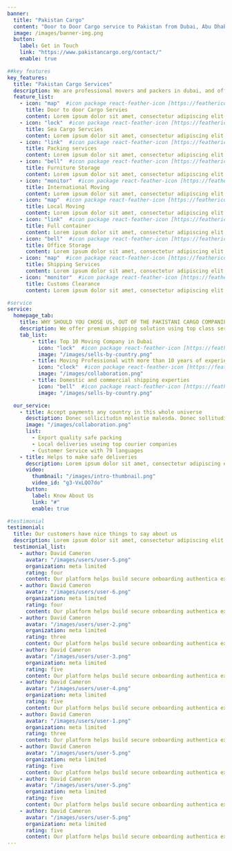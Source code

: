 ```yaml
---
banner:
  title: "Pakistan Cargo"
  content: "Door to Door Cargo service to Pakistan from Dubai, Abu Dhabi, Sharjah."
  image: /images/banner-img.png
  button:
    label: Get in Touch
    link: "https://www.pakistancargo.org/contact/"
    enable: true

##key features
key_features:
  title: "Pakistan Cargo Services"
  description: We are professional movers and packers in dubai, and offer wide range of logistics and shipping services.
  feature_list:
    - icon: "map"  #icon package react-feather-icon [https://feathericons.com/]
      title: Door to door Cargo Servies
      content: Lorem ipsum dolor sit amet, consectetur adipiscing elit.
    - icon: "lock"  #icon package react-feather-icon [https://feathericons.com/]
      title: Sea Cargo Servcies
      content: Lorem ipsum dolor sit amet, consectetur adipiscing elit.
    - icon: "link"  #icon package react-feather-icon [https://feathericons.com/]
      title: Packing services
      content: Lorem ipsum dolor sit amet, consectetur adipiscing elit.
    - icon: "bell"  #icon package react-feather-icon [https://feathericons.com/]
      title: Furniture Storage
      content: Lorem ipsum dolor sit amet, consectetur adipiscing elit.
    - icon: "monitor"  #icon package react-feather-icon [https://feathericons.com/]
      title: International Moving
      content: Lorem ipsum dolor sit amet, consectetur adipiscing elit.
    - icon: "map"  #icon package react-feather-icon [https://feathericons.com/]
      title: Local Moving
      content: Lorem ipsum dolor sit amet, consectetur adipiscing elit.
    - icon: "link"  #icon package react-feather-icon [https://feathericons.com/]
      title: Full container
      content: Lorem ipsum dolor sit amet, consectetur adipiscing elit.
    - icon: "bell"  #icon package react-feather-icon [https://feathericons.com/]
      title: Office Storage
      content: Lorem ipsum dolor sit amet, consectetur adipiscing elit.
    - icon: "map"  #icon package react-feather-icon [https://feathericons.com/]
      title: Shipping Services
      content: Lorem ipsum dolor sit amet, consectetur adipiscing elit.
    - icon: "monitor"  #icon package react-feather-icon [https://feathericons.com/]
      title: Customs Clearance
      content: Lorem ipsum dolor sit amet, consectetur adipiscing elit.

#service
service:
  homepage_tab:
    title: WHY SHOULD YOU CHOSE US, OUT OF THE PAKISTANI CARGO COMPANIES AVAILABLE IN DUBAI?
    description: We offer premium shipping solution using top class service provider to make the delivery safely, we don't use traditional Truck Adda systiem. 
    tab_list:
        - title: Top 10 Moving Company in Dubai
          icon: "lock"  #icon package react-feather-icon [https://feathericons.com/]
          image: "/images/sells-by-country.png"
        - title: Moving Professional with more than 10 years of experience.
          icon: "clock"  #icon package react-feather-icon [https://feathericons.com/]
          image: "/images/collaboration.png"
        - title: Domestic and commercial shipping experties
          icon: "bell"  #icon package react-feather-icon [https://feathericons.com/]
          image: "/images/sells-by-country.png"

  our_service:
    - title: Accept payments any country in this whole universe
      desctiption: Donec sollicitudin molestie malesda. Donec sollitudin molestie malesuada. Mauris pellentesque nec, egestas non nisi. Cras ultricies ligula sed
      image: "/images/collaboration.png"
      list:
        - Export quality safe packing
        - Local deliveries useing top courier companies
        - Customer Service with 79 languages
    - title: Helps to make safe deliveries
      description: Lorem ipsum dolor sit amet, consectetur adipiscing elit. Morbi egestas Werat viverra id et aliquet. vulputate egestas sollicitudin.
      video:
        thumbnail: "/images/intro-thumbnail.png"
        video_id: "g3-VxLQO7do"
      button:
        label: Know About Us
        link: "#"
        enable: true

#testimonial
testimonial:
  title: Our customers have nice things to say about us
  description: Lorem ipsum dolor sit amet, consectetur adipiscing elit. Morbi egestas Werat viverra id et aliquet. vulputate egestas sollicitudin.
  testimonial_list:
    - author: David Cameron
      avatar: "/images/users/user-5.png"
      organization: meta limited
      rating: four
      content: Our platform helps build secure onboarding authentica experiences & engage your users. We build .
    - author: David Cameron
      avatar: "/images/users/user-6.png"
      organization: meta limited
      rating: four
      content: Our platform helps build secure onboarding authentica experiences & engage your users. We build .
    - author: David Cameron
      avatar: "/images/users/user-2.png"
      organization: meta limited
      rating: three
      content: Our platform helps build secure onboarding authentica experiences & engage your users. We build .
    - author: David Cameron
      avatar: "/images/users/user-3.png"
      organization: meta limited
      rating: five
      content: Our platform helps build secure onboarding authentica experiences & engage your users. We build .
    - author: David Cameron
      avatar: "/images/users/user-4.png"
      organization: meta limited
      rating: five
      content: Our platform helps build secure onboarding authentica experiences & engage your users. We build .
    - author: David Cameron
      avatar: "/images/users/user-1.png"
      organization: meta limited
      rating: three
      content: Our platform helps build secure onboarding authentica experiences & engage your users. We build .
    - author: David Cameron
      avatar: "/images/users/user-5.png"
      organization: meta limited
      rating: five
      content: Our platform helps build secure onboarding authentica experiences & engage your users. We build .
    - author: David Cameron
      avatar: "/images/users/user-5.png"
      organization: meta limited
      rating: five
      content: Our platform helps build secure onboarding authentica experiences & engage your users. We build .
    - author: David Cameron
      avatar: "/images/users/user-5.png"
      organization: meta limited
      rating: five
      content: Our platform helps build secure onboarding authentica experiences & engage your users. We build .
---
```

